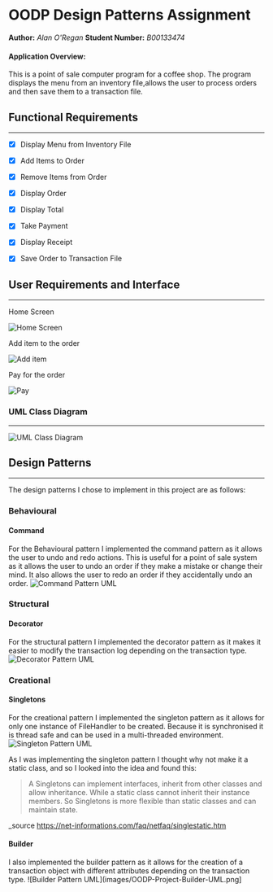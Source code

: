 # OODP Design Patterns Assignment

__Author:__ _Alan O'Regan_
__Student Number:__ _B00133474_

#### Application Overview:
This is a point of sale computer program for a coffee shop.
The program displays the menu from an inventory file,allows the user to process orders and then save them to a transaction file.

## Functional Requirements
---
- [x] Display Menu from Inventory File
- [x] Add Items to Order
- [x] Remove Items from Order
- [x] Display Order
- [x] Display Total
- [x] Take Payment
- [x] Display Receipt
- [x] Save Order to Transaction File


## User Requirements and Interface
---
Home Screen

![Home Screen](images/Home.jpg)

Add item to the order

![Add item](images/Add.jpg)

Pay for the order

![Pay](images/Payment.jpg)

### UML Class Diagram
---
![UML Class Diagram](images/OODP-Project-UML.drawio.png)

## Design Patterns
---
The design patterns I chose to implement in this project are as follows:

### Behavioural

#### Command
For the  Behavioural pattern I implemented the command pattern as it allows the user to undo and redo actions. 
This is useful for a point of sale system as it allows the user to undo an order if they make a mistake or change their mind. 
It also allows the user to redo an order if they accidentally undo an order.
![Command Pattern UML](images/OODP-Project-Command-UML.png)

### Structural

#### Decorator
For the structural pattern I implemented the decorator pattern as it makes it easier to modify the transaction log depending on the transaction type.
![Decorator Pattern UML](images/OODP-Project-Decorator-UML.png)

### Creational

#### Singletons
For the creational pattern I implemented the singleton pattern as it allows for only one instance of FileHandler to be created.
Because it is synchronised it is thread safe and can be used in a multi-threaded environment.
![Singleton Pattern UML](images/OODP-Project-Singleton-UML.png)

As I was implementing the singleton pattern I thought why not make it a static class, and so I looked into the idea and found this: 

> A Singletons can implement interfaces, inherit from other classes and allow inheritance. While a static class cannot inherit their instance members. So Singletons is more flexible than static classes and can maintain state.

_source https://net-informations.com/faq/netfaq/singlestatic.htm

#### Builder
I also implemented the builder pattern as it allows for the creation of a transaction object with different attributes depending on the transaction type.
![Builder Pattern UML](images/OODP-Project-Builder-UML.png]
